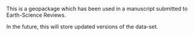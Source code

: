 This is a geopackage which has been used in a manuscript submitted to Earth-Science Reviews.

In the future, this will store updated versions of the data-set. 